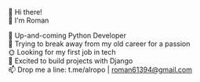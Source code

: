 👋 Hi there!  
💁 I'm Roman 

🐍 Up-and-coming Python Developer  
👔 Trying to break away from my old career for a passion  
🌞 Looking for my first job in tech  
🎸 Excited to build projects with Django  
📫 Drop me a line: t.me/alropo | roman61394@gmail.com
